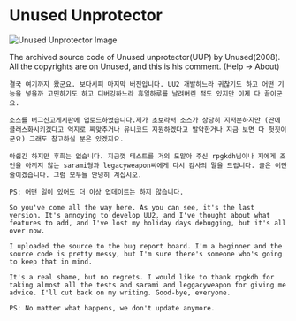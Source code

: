 # Unused Unprotector
![Unused Unprotector Image](https://i.imgur.com/7CUKFes.png)

 The archived source code of Unused unprotector(UUP) by Unused(2008).
 All the copyrights are on Unused, and this is his comment. (Help -> About)

```
결국 여기까지 왔군요. 보다시피 마지막 버전입니다. UU2 개발하느라 귀찮기도 하고 어떤 기능을 넣을까 고민하기도 하고 디버깅하느라 휴일하루를 날려버린 적도 있지만 이제 다 끝이군요.

소스를 버그신고게시판에 업로드하였습니다.제가 초보라서 소스가 상당히 지저분하지만 (딴에 클래스화시키겠다고 억지로 짜맞추거나 유니코드 지원하겠다고 발악한거나 지금 보면 다 헛짓이군요) 그래도 참고하실 분은 있겠지요.

아쉽긴 하지만 후회는 없습니다. 지금껏 테스트를 거의 도맡아 주신 rpgkdh님이나 저에게 조언을 아끼지 않는 sarami형과 legacyweapon씨에게 다시 감사의 말을 드립니다. 글은 이만 줄이겠습니다. 그럼 모두들 안녕히 계십시오.

PS: 어떤 일이 있어도 더 이상 업데이트는 하지 않습니다.
```
```
So you've come all the way here. As you can see, it's the last version. It's annoying to develop UU2, and I've thought about what features to add, and I've lost my holiday days debugging, but it's all over now.

I uploaded the source to the bug report board. I'm a beginner and the source code is pretty messy, but I'm sure there's someone who's going to keep that in mind.

It's a real shame, but no regrets. I would like to thank rpgkdh for taking almost all the tests and sarami and leggacyweapon for giving me advice. I'll cut back on my writing. Good-bye, everyone.

PS: No matter what happens, we don't update anymore.
```